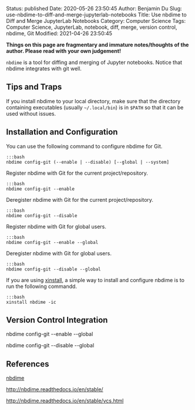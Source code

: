 Status: published
Date: 2020-05-26 23:50:45
Author: Benjamin Du
Slug: use-nbdime-to-diff-and-merge-jupyterlab-notebooks
Title: Use nbdime to Diff and Merge JupyterLab Notebooks
Category: Computer Science
Tags: Computer Science, JupyterLab, notebook, diff, merge, version control, nbdime, Git
Modified: 2021-04-26 23:50:45

**Things on this page are fragmentary and immature notes/thoughts of the author. Please read with your own judgement!**

`nbdime` is a tool for diffing and merging of Jupyter notebooks.
Notice that nbdime integrates with git well.

## Tips and Traps

If you install nbdime to your local directory,
make sure that the directory containing executables (usually `~/.local/bin`) 
is in `$PATH` so that it can be used without issues.

## Installation and Configuration

You can use the following command to configure nbdime for Git.

    :::bash
    nbdime config-git (--enable | --disable) [--global | --system]

Register nbdime with Git for the current project/repository.

    :::bash
    nbdime config-git --enable

Deregister nbdime with Git for the current project/repository.

    :::bash
    nbdime config-git --disable

Register nbdime with Git for global users.

    :::bash
    nbdime config-git --enable --global

Deregister nbdime with Git for global users.

    :::bash
    nbdime config-git --disable --global

If you are using [xinstall](https://github.com/dclong/xinstall),
a simple way to install and configure nbdime is to run the following commandd.

    :::bash
    xinstall nbdime -ic

## Version Control Integration

nbdime config-git --enable --global

nbdime config-git --disable --global

## References

[nbdime](https://github.com/jupyter/nbdime)

http://nbdime.readthedocs.io/en/stable/

http://nbdime.readthedocs.io/en/stable/vcs.html